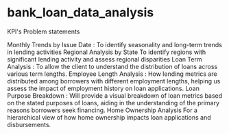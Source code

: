 # bank_loan_data_analysis

KPI's
Problem statements

Monthly Trends by Issue Date :  To identify seasonality and long-term trends in lending activities
Regional Analysis by State To identify regions with significant lending activity and assess regional disparities
Loan Term Analysis : To allow the client to understand the distribution of loans across various term lengths.
Employee Length Analysis : How lending metrics are distributed among borrowers with different employment lengths, helping us assess the impact of employment history on loan applications.
Loan Purpose Breakdown : Will provide a visual breakdown of loan metrics based on the stated purposes of loans, aiding in the understanding of the primary reasons borrowers seek financing.
Home Ownership Analysis For a hierarchical view of how home ownership impacts loan applications and disbursements.
